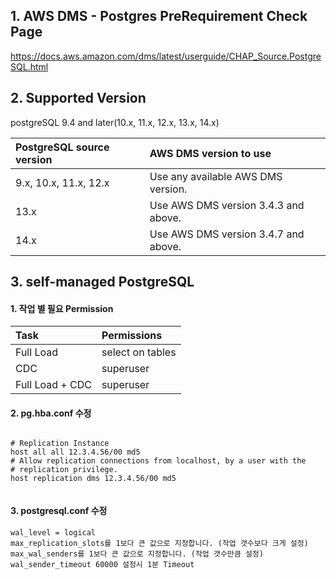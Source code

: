 

## 1. AWS DMS - Postgres PreRequirement Check Page

https://docs.aws.amazon.com/dms/latest/userguide/CHAP_Source.PostgreSQL.html



## 2. Supported Version

postgreSQL 9.4 and later(10.x, 11.x, 12.x, 13.x, 14.x)



| PostgreSQL source version | AWS DMS version to use               |
| :------------------------ | :----------------------------------- |
| 9.x, 10.x, 11.x, 12.x     | Use any available AWS DMS version.   |
| 13.x                      | Use AWS DMS version 3.4.3 and above. |
| 14.x                      | Use AWS DMS version 3.4.7 and above. |



## 3. self-managed PostgreSQL

#### 1. 작업 별 필요 Permission

| Task            | Permissions      |
| :-------------- | :--------------- |
| Full Load       | select on tables |
| CDC             | superuser        |
| Full Load + CDC | superuser        |



#### 2. pg.hba.conf 수정

```

# Replication Instance
host all all 12.3.4.56/00 md5
# Allow replication connections from localhost, by a user with the
# replication privilege.
host replication dms 12.3.4.56/00 md5
            
```



#### 3. postgresql.conf 수정

```
wal_level = logical
max_replication_slots를 1보다 큰 값으로 지정합니다. (작업 갯수보다 크게 설정)
max_wal_senders를 1보다 큰 값으로 지정합니다. (작업 갯수만큼 설정)
wal_sender_timeout 60000 설정시 1분 Timeout
```

